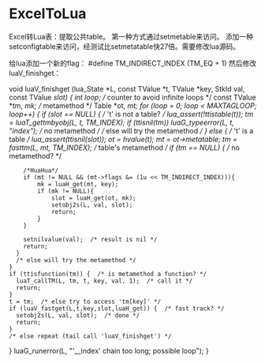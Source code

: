 # ExcelToLua
Excel转Lua表：提取公共table。
第一种方式通过setmetable来访问。
添加一种setconfigtable来访问，经测试比setmetatable快27倍。需要修改lua源码。

给lua添加一个新的flag：
#define TM_INDIRECT_INDEX (TM_EQ + 1)
然后修改luaV_finishget：

void luaV_finishget (lua_State *L, const TValue *t, TValue *key, StkId val,
                      const TValue *slot) {
  int loop;  /* counter to avoid infinite loops */
  const TValue *tm, *mk;  /* metamethod */
  Table *ot, *mt;
  for (loop = 0; loop < MAXTAGLOOP; loop++) {
    if (slot == NULL) {  /* 't' is not a table? */
      lua_assert(!ttistable(t));
      tm = luaT_gettmbyobj(L, t, TM_INDEX);
      if (ttisnil(tm))
        luaG_typeerror(L, t, "index");  /* no metamethod */
      /* else will try the metamethod */
    }
    else {  /* 't' is a table */
      lua_assert(ttisnil(slot));
      ot = hvalue(t);
      mt = ot->metatable;
      tm = fasttm(L, mt, TM_INDEX);  /* table's metamethod */
      if (tm == NULL) {  /* no metamethod? */

        /*HuaHua*/
        if (mt != NULL && (mt->flags &= (1u << TM_INDIRECT_INDEX))){
            mk = luaH_get(mt, key);
            if (mk != NULL){
                slot = luaH_get(ot, mk);
                setobj2s(L, val, slot);
                return;
            }
        }

        setnilvalue(val);  /* result is nil */
        return;
      }
      /* else will try the metamethod */
    }
    if (ttisfunction(tm)) {  /* is metamethod a function? */
      luaT_callTM(L, tm, t, key, val, 1);  /* call it */
      return;
    }
    t = tm;  /* else try to access 'tm[key]' */
    if (luaV_fastget(L,t,key,slot,luaH_get)) {  /* fast track? */
      setobj2s(L, val, slot);  /* done */
      return;
    }
    /* else repeat (tail call 'luaV_finishget') */
  }
  luaG_runerror(L, "'__index' chain too long; possible loop");
}
